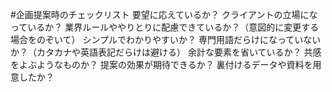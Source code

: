 #企画提案時のチェックリスト
要望に応えているか？
クライアントの立場になっているか？
業界ルールややりとりに配慮できているか？（意図的に変更する場合をのぞいて）
シンプルでわかりやすいか？
専門用語だらけになっていないか？（カタカナや英語表記だらけは避ける）
余計な要素を省いているか？
共感をよぶようなものか？
提案の効果が期待できるか？
裏付けるデータや資料を用意したか？
